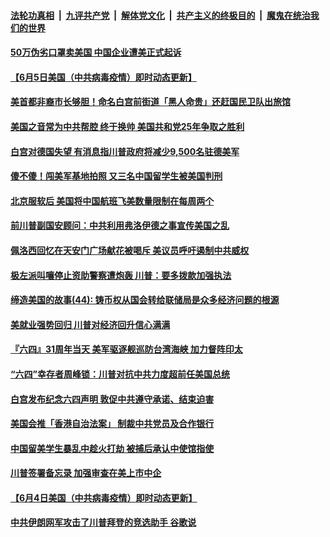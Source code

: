 ####  [法轮功真相](../../../../basic/blob/master/README.md?t=06061901) &nbsp;|&nbsp; [九评共产党](../../../../9ping.md/blob/master/README.md?t=06061901) &nbsp;|&nbsp; [解体党文化](../../../../jtdwh.md/blob/master/README.md?t=06061901)  &nbsp;|&nbsp; [共产主义的终极目的](../../../../gczydzjmd.md/blob/master/README.md?t=06061901) &nbsp;|&nbsp; [魔鬼在统治我们的世界](../../../../mgztzwmdsj.md/blob/master/README.md?t=06061901) 

#### [50万伪劣口罩卖美国 中国企业遭美正式起诉](../pages/soh6/387223.md?t=06061901) 
#### [【6月5日美国（中共病毒疫情）即时动态更新】](../pages/soh6/386908.md?t=06061901) 
#### [美首都非裔市长够胆！命名白宫前街道「黑人命贵」还赶国民卫队出旅馆](../pages/soh6/387142.md?t=06061901) 
#### [美国之音常为中共帮腔 终于换帅 美国共和党25年争取之胜利 ](../pages/soh6/387121.md?t=06061901) 
#### [白宫对德国失望 有消息指川普政府将减少9,500名驻德美军](../pages/soh6/387082.md?t=06061901) 
#### [傻不傻！闯美军基地拍照 又三名中国留学生被美国判刑](../pages/soh6/387040.md?t=06061901) 
#### [北京服软后 美国将中国航班飞美数量限制在每周两个](../pages/soh6/387073.md?t=06061901) 
#### [前川普副国安顾问：中共利用弗洛伊德之事宣传美国之乱](../pages/soh6/387031.md?t=06061901) 
#### [佩洛西回忆在天安门广场献花被喝斥 美议员呼吁遏制中共威权](../pages/soh6/386989.md?t=06061901) 
#### [极左派叫嚷停止资助警察遭炮轰 川普：要多拨款加强执法](../pages/soh6/387007.md?t=06061901) 
#### [缔造美国的故事(44): 铸币权从国会转给联储局是众多经济问题的根源](../pages/soh6/386998.md?t=06061901) 
#### [美就业强势回归 川普对经济回升信心满满](../pages/soh6/387001.md?t=06061901) 
#### [『六四』31周年当天 美军驱逐舰巡防台湾海峡 加力督阵印太](../pages/soh6/386968.md?t=06061901) 
#### [“六四”幸存者周峰锁：川普对抗中共力度超前任美国总统](../pages/soh6/386977.md?t=06061901) 
#### [白宫发布纪念六四声明 敦促中共遵守承诺、结束迫害](../pages/soh6/386962.md?t=06061901) 
#### [美国会推「香港自治法案」 制裁中共党员及合作银行](../pages/soh6/386905.md?t=06061901) 
#### [中国留美学生暴乱中趁火打劫 被捕后承认中使馆指使](../pages/soh6/386737.md?t=06061901) 
#### [川普签署备忘录 加强审查在美上市中企](../pages/soh6/386746.md?t=06061901) 
#### [【6月4日美国（中共病毒疫情）即时动态更新】](../pages/soh6/386440.md?t=06061901) 
#### [中共伊朗网军攻击了川普拜登的竞选助手 谷歌说](../pages/soh6/386671.md?t=06061901) 
